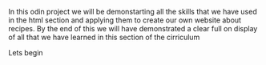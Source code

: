 In this odin project we will be demonstarting all the skills that we have used in the html section and applying them to create our own website about recipes.
By the end of this we will have demonstrated a clear full on display of all that we have learned in this section of the cirriculum

Lets begin